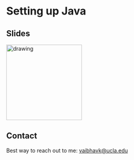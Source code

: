 
# Setting up Java

## Slides
<a href="https://docs.google.com/presentation/d/1TLbxF1xTQWcMIb3qCmImHm6PE33VqpvUwv8PokCxL4o/edit?usp=sharing"><img src="https://images.squarespace-cdn.com/content/v1/52de5460e4b036f86899408c/1503811672827-3QTEVGNG9WECGKQIGFNY/googleSlides.png?format=1000w" alt="drawing" width="200" /></a>


## Contact
Best way to reach out to me: vaibhavk@ucla.edu